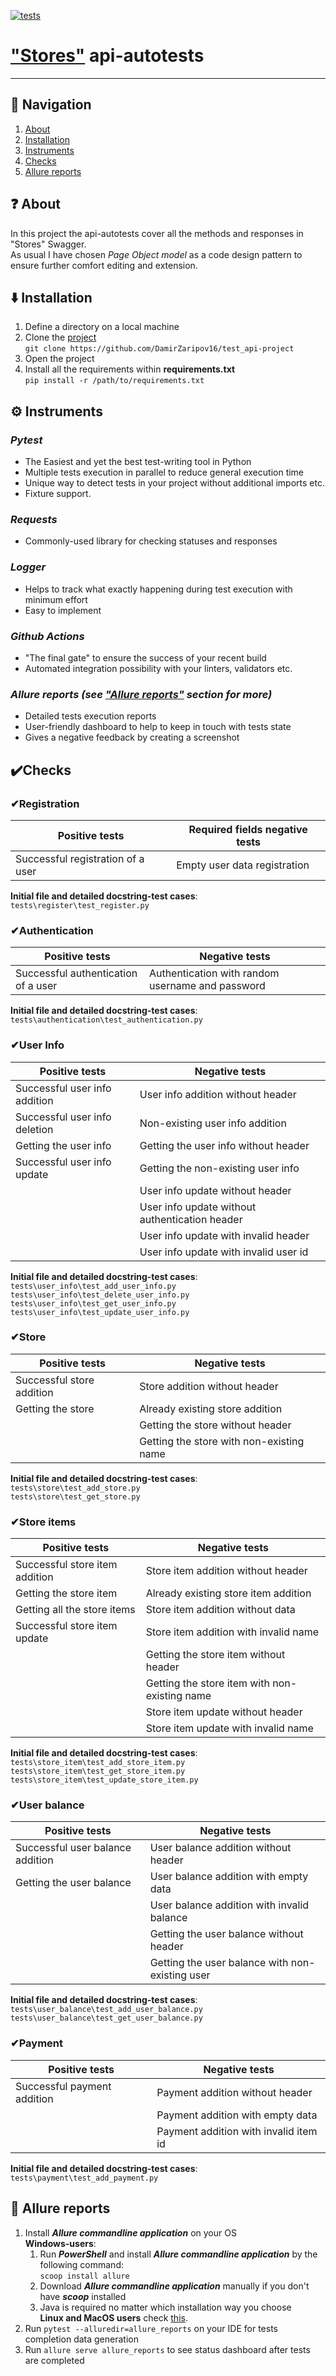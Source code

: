 [![tests](https://github.com/DamirZaripov16/test_api-project/actions/workflows/tests.yml/badge.svg)](https://github.com/DamirZaripov16/test_api-project/actions/workflows/tests.yml)
# ["Stores"](https://app.swaggerhub.com/apis/berpress/flask-rest-api/1.0.0) api-autotests️
***
## 🧭 Navigation

1. [About](#-about)<br>
2. [Installation](#%EF%B8%8F-installation)<br>
3. [Instruments](#%EF%B8%8F-instruments)<br>
4. [Checks](#%EF%B8%8F-checks)<br>
5. [Allure reports](#-allure-reports)
## ❓ About
In this project the api-autotests cover all the methods and responses in "Stores" Swagger.<br>
As usual I have chosen _Page Object model_ as a code design pattern to ensure further comfort editing and extension.
## ⬇️ Installation
1. Define a directory on a local machine
2. Clone the [project](https://github.com/DamirZaripov16/test_api-project) <br>
   ```git clone https://github.com/DamirZaripov16/test_api-project```
3. Open the project
4. Install all the requirements within **requirements.txt** <br>
   ```pip install -r /path/to/requirements.txt```
## ⚙️ Instruments
### _**Pytest**_
* The Easiest and yet the best test-writing tool in Python
* Multiple tests execution in parallel to reduce general execution time
* Unique way to detect tests in your project without additional imports etc.
* Fixture support.<br>
### _**Requests**_
* Commonly-used library for checking statuses and responses
### _**Logger**_
* Helps to track what exactly happening during test execution with minimum effort
* Easy to implement
### _**Github Actions**_
* "The final gate" to ensure the success of your recent build<br>
* Automated integration possibility with your linters, validators etc.<br>
### _**Allure reports (see ["Allure reports"](https://github.com/DamirZaripov16/test_ui-project#allure-reports) section for more)**_
* Detailed tests execution reports
* User-friendly dashboard to help to keep in touch with tests state<br>
* Gives a negative feedback by creating a screenshot<br>
## ✔️Checks
### ✔**Registration**
|Positive tests |Required fields negative tests|
| --- | --- |
|Successful registration of a user|Empty user data registration|

**Initial file and detailed docstring-test cases**: ```tests\register\test_register.py```
### ✔**Authentication**
|Positive tests| Negative tests|
| --- | --- |
|Successful authentication of a user|Authentication with random username and password|

**Initial file and detailed docstring-test cases**: ```tests\authentication\test_authentication.py```
### ✔**User Info**
|Positive tests|Negative tests|
| --- | --- |
|Successful user info addition |User info addition without header|
|Successful user info deletion|Non-existing user info addition|
|Getting the user info |Getting the user info without header|
|Successful user info update |Getting the non-existing user info|
| |User info update without header|
| |User info update without authentication header|
| |User info update with invalid header|
| |User info update with invalid user id|


**Initial file and detailed docstring-test cases**:<br> 
```tests\user_info\test_add_user_info.py```<br>
```tests\user_info\test_delete_user_info.py```<br>
```tests\user_info\test_get_user_info.py```<br>
```tests\user_info\test_update_user_info.py```
### ✔**Store**
|Positive tests|Negative tests|
| --- | --- |
|Successful store addition|Store addition without header|
|Getting the store|Already existing store addition|
| |Getting the store without header|
| |Getting the store with non-existing name|

**Initial file and detailed docstring-test cases**:<br> 
```tests\store\test_add_store.py```<br>
```tests\store\test_get_store.py```
### ✔**Store items**
|Positive tests|Negative tests|
| --- | --- |
|Successful store item addition|Store item addition without header|
|Getting the store item|Already existing store item addition|
|Getting all the store items |Store item addition without data|
|Successful store item update |Store item addition with invalid name|
| |Getting the store item without header|
| |Getting the store item with non-existing name|
| |Store item update without header|
| |Store item update with invalid name|

**Initial file and detailed docstring-test cases**:<br> 
```tests\store_item\test_add_store_item.py```<br>
```tests\store_item\test_get_store_item.py```<br>
```tests\store_item\test_update_store_item.py```
### ✔**User balance**
|Positive tests|Negative tests|
| --- | --- |
|Successful user balance addition|User balance addition without header|
|Getting the user balance|User balance addition with empty data|
| |User balance addition with invalid balance|
| |Getting the user balance without header|
| |Getting the user balance with non-existing user|

**Initial file and detailed docstring-test cases**:<br>
```tests\user_balance\test_add_user_balance.py```<br>
```tests\user_balance\test_get_user_balance.py```
### ✔**Payment**
|Positive tests|Negative tests|
| --- | --- |
|Successful payment addition|Payment addition without header|
| |Payment addition with empty data|
| |Payment addition with invalid item id|

**Initial file and detailed docstring-test cases**: ```tests\payment\test_add_payment.py```
##  📄 **Allure reports**
1) Install _**Allure commandline application**_ on your OS<br>
**Windows-users**:
   1) Run _**PowerShell**_ and install _**Allure commandline application**_ by the following command:
   <br>```scoop install allure```<br>
   2) Download _**Allure commandline application**_ manually if you don't have **_scoop_** installed<br>
   3) Java is required no matter which installation way you choose<br>
**Linux and MacOS users** check [this](https://docs.qameta.io/allure/#_installing_a_commandline).
2) Run ```pytest --alluredir=allure_reports``` on your IDE for tests completion data generation
3) Run ```allure serve allure_reports``` to see status dashboard after tests are completed
